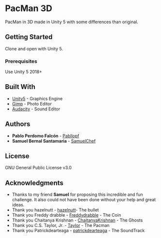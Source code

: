 # PacMan 3D

PacMan in 3D made in Unity 5 with some differences than original.

## Getting Started

Clone and open with Unity 5.

### Prerequisites

Use Unity 5 2018+

## Built With

* [Unity5](https://unity3d.com/) - Graphics Engine
* [Gimp](https://www.gimp.org/) - Photo Editor
* [Audacity](https://www.audacityteam.org/) - Sound Editor

## Authors

* **Pablo Perdomo Falcón** - [Pabllopf](https://github.com/pabllopf)
* **Samuel Bernal Santamaria** - [SamuelChef](https://www.instagram.com/elchef_samuel)

## License

GNU General Public License v3.0

## Acknowledgments

* Thanks to my friend **Samuel** for proposing this incredible and fun challenge. It also could not have been done without your help and great ideas.
* Thank you hazelnutt - [hazelnutt](https://sketchfab.com/hazelnutt)- The bullet
* Thank you Freddy drabble - [Freddydrabble](https://sketchfab.com/FredDrabble) - The Coin
* Thank you Chaitanya Krishnan - [ChaitanyaKrishnan](https://sketchfab.com/chaitanyak) - The Ghosts
* Thank you C.S. Taylor, Jr. - [Taylor](https://www.youtube.com/channel/UC11_YbTBCny2xVh_zVJ1Pqw) - The Pacman
* Thank you Patrickdearteaga - [patrickdearteaga](https://patrickdearteaga.com) - The SoundTrack


